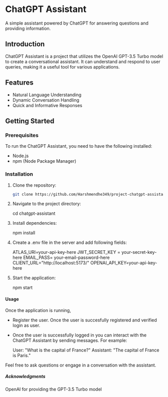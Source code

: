 # ChatGPT Assistant

A simple assistant powered by ChatGPT for answering questions and providing information.

## Introduction

ChatGPT Assistant is a project that utilizes the OpenAI GPT-3.5 Turbo model to create a conversational assistant. It can understand and respond to user queries, making it a useful tool for various applications.

## Features

- Natural Language Understanding
- Dynamic Conversation Handling
- Quick and Informative Responses

## Getting Started

### Prerequisites

To run the ChatGPT Assistant, you need to have the following installed:

- Node.js
- npm (Node Package Manager)

### Installation

1. Clone the repository:

   ```bash
   git clone https://github.com/Harshmendhe349/project-chatgpt-assistant.git

2. Navigate to the project directory:

    cd chatgpt-assistant

3. Install dependencies:

    npm install

4. Create a .env file in the server and add following fields:

    ATLAS_URI=your-api-key-here
    JWT_SECRET_KEY = your-secret-key-here
    EMAIL_PASS= your-email-password-here
    CLIENT_URL="http://localhost:5173/"
    OPENAI_API_KEY=your-api-key-here

5. Start the application:

    npm start

#### Usage

Once the application is running,
    
- Register the user. Once the user is succesfully registered and verified login as user.
- Once the user is successfully logged in you can interact with the ChatGPT Assistant by sending messages. For example:

    User: "What is the capital of France?"
    Assistant: "The capital of France is Paris."

Feel free to ask questions or engage in a conversation with the assistant.

##### Acknowledgments
OpenAI for providing the GPT-3.5 Turbo model

